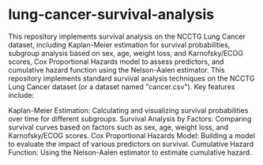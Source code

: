 # lung-cancer-survival-analysis
This repository implements survival analysis on the NCCTG Lung Cancer dataset, including Kaplan-Meier estimation for survival probabilities, subgroup analysis based on sex, age, weight loss, and Karnofsky/ECOG scores, Cox Proportional Hazards model to assess predictors, and cumulative hazard function using the Nelson-Aalen estimator.
This repository implements standard survival analysis techniques on the NCCTG Lung Cancer dataset (or a dataset named "cancer.csv"). Key features include:

Kaplan-Meier Estimation: Calculating and visualizing survival probabilities over time for different subgroups.
Survival Analysis by Factors: Comparing survival curves based on factors such as sex, age, weight loss, and Karnofsky/ECOG scores.
Cox Proportional Hazards Model: Building a model to evaluate the impact of various predictors on survival.
Cumulative Hazard Function: Using the Nelson-Aalen estimator to estimate cumulative hazard.
